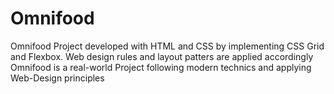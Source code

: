 # Omnifood
Omnifood Project developed with HTML and CSS by implementing CSS Grid and Flexbox. Web design rules and layout patters are applied accordingly 
Omnifood is a real-world Project following modern technics and applying Web-Design principles

